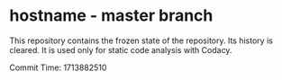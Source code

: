 # hostname - master branch

This repository contains the frozen state of the repository.
Its history is cleared. It is used only for static code
analysis with Codacy.

Commit Time: 1713882510